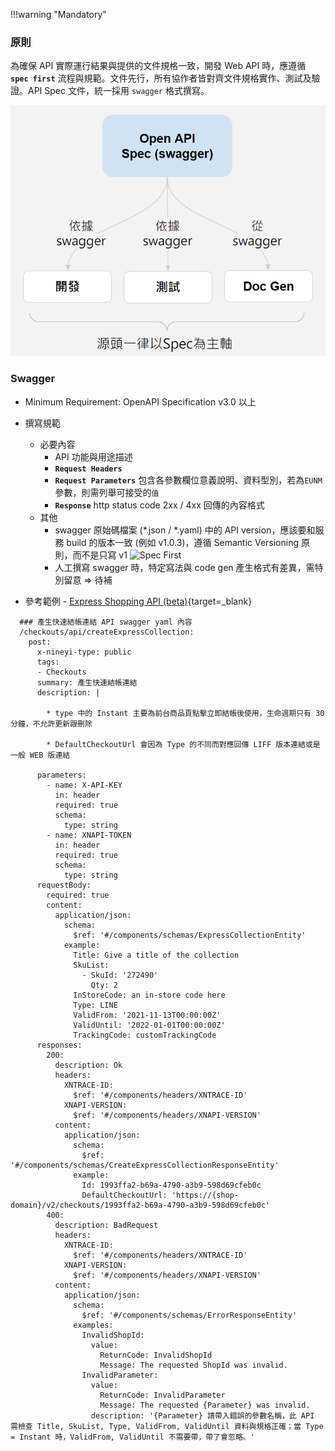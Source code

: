 !!!warning "Mandatory"
### 原則
為確保 API 實際運行結果與提供的文件規格一致，開發 Web API 時，應遵循 **`spec first`** 流程與規範。文件先行，所有協作者皆對齊文件規格實作、測試及驗證。API Spec 文件，統一採用 `swagger` 格式撰寫。

![Spec First](spec-first.png)

### Swagger
- Minimum Requirement: OpenAPI Specification v3.0 以上
- 撰寫規範
    - 必要內容
        - API 功能與用途描述
        - **`Request Headers`**
        - **`Request Parameters`** 包含各參數欄位意義說明、資料型別，若為`EUNM`參數，則需列舉可接受的`值`
        - **`Response`** http status code 2xx / 4xx 回傳的內容格式
    - 其他
        - swagger 原始碼檔案 (*.json / *.yaml) 中的 API version，應該要和服務 build 的版本一致 (例如 v1.0.3)，遵循 Semantic Versioning 原則，而不是只寫 v1
![Spec First](swagger-version.png)
        - 人工撰寫 swagger 時，特定寫法與 code gen 產生格式有差異，需特別留意 => 待補

- 參考範例 - [Express Shopping API (beta)](https://backoffice.qa.91dev.tw/docs/api/0#tag/Checkouts/paths/~1checkouts~1api~1createExpressCollection/post){target=_blank}

```
  ### 產生快速結帳連結 API swagger yaml 內容
  /checkouts/api/createExpressCollection:
    post:
      x-nineyi-type: public
      tags:
      - Checkouts
      summary: 產生快速結帳連結
      description: |

        * type 中的 Instant 主要為前台商品頁點擊立即結帳後使用，生命週期只有 30 分鐘，不允許更新跟刪除

        * DefaultCheckoutUrl 會因為 Type 的不同而對應回傳 LIFF 版本連結或是一般 WEB 版連結

      parameters:
        - name: X-API-KEY
          in: header
          required: true
          schema:
            type: string
        - name: XNAPI-TOKEN
          in: header
          required: true
          schema:
            type: string
      requestBody:
        required: true
        content:
          application/json:
            schema:
              $ref: '#/components/schemas/ExpressCollectionEntity'
            example:
              Title: Give a title of the collection
              SkuList:
                - SkuId: '272490'
                  Qty: 2
              InStoreCode: an in-store code here
              Type: LINE
              ValidFrom: '2021-11-13T00:00:00Z'
              ValidUntil: '2022-01-01T00:00:00Z'
              TrackingCode: customTrackingCode
      responses:
        200:
          description: Ok
          headers:
            XNTRACE-ID:
              $ref: '#/components/headers/XNTRACE-ID'
            XNAPI-VERSION:
              $ref: '#/components/headers/XNAPI-VERSION'
          content:
            application/json:
              schema:
                $ref: '#/components/schemas/CreateExpressCollectionResponseEntity'
              example:
                Id: 1993ffa2-b69a-4790-a3b9-598d69cfeb0c
                DefaultCheckoutUrl: 'https://{shop-domain}/v2/checkouts/1993ffa2-b69a-4790-a3b9-598d69cfeb0c'
        400:
          description: BadRequest
          headers:
            XNTRACE-ID:
              $ref: '#/components/headers/XNTRACE-ID'
            XNAPI-VERSION:
              $ref: '#/components/headers/XNAPI-VERSION'
          content:
            application/json:
              schema:
                $ref: '#/components/schemas/ErrorResponseEntity'
              examples:
                InvalidShopId:
                  value:
                    ReturnCode: InvalidShopId
                    Message: The requested ShopId was invalid.
                InvalidParameter:
                  value:
                    ReturnCode: InvalidParameter
                    Message: The requested {Parameter} was invalid.
                  description: '{Parameter} 請帶入錯誤的參數名稱，此 API 需檢查 Title, SkuList, Type, ValidFrom, ValidUntil 資料與規格正確；當 Type = Instant 時，ValidFrom, ValidUntil 不需要帶，帶了會忽略。'

```
